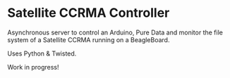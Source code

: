 Satellite CCRMA Controller
==========================

Asynchronous server to control an Arduino, Pure Data and monitor the file system of a Satellite CCRMA running on a BeagleBoard.

Uses Python & Twisted.

Work in progress!
